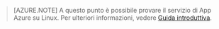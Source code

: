 > [AZURE.NOTE] A questo punto è possibile provare il servizio di App Azure su Linux. Per ulteriori informazioni, vedere [Guida introduttiva](../articles/app-service/app-service-linux-readme.md).
